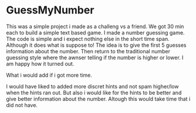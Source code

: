 # GuessMyNumber

This was a simple project i made as a challeng vs a friend. We got 30 min each to build a simple text based game. I made a number guessing game. The code is simple and i expect nothing else in the short time span. Although it does what is suppose to! The idea is to give the first 5 guesses information about the number. Then return to the traditional number guessing style where the awnser telling if the number is higher or lower. I am happy how it turned out.

What i would add if i got more time.

I would have liked to added more discret hints and not spam higher/low when the hints ran out. But also i would like for the hints to be better and give better information about the number. Altough this would take time that i did not have.
